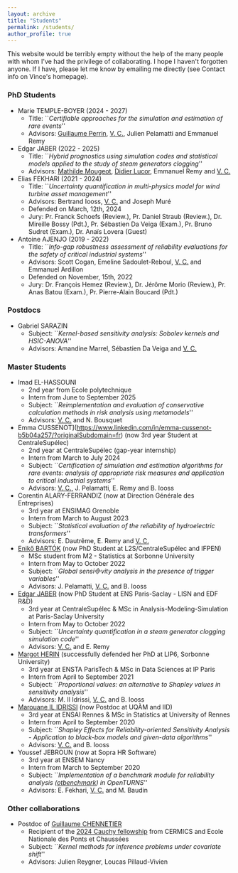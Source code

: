 ```yaml
---
layout: archive
title: "Students"
permalink: /students/
author_profile: true
---
```


This website would be terribly empty without the help of the many people with whom I've had the privilege of collaborating. I hope I haven't forgotten anyone.
If I have, please let me know by emailing me directly (see Contact info on Vince's homepage).

### PhD Students
* Marie TEMPLE-BOYER (2024 - 2027)
  - Title: ``_Certifiable approaches for the simulation and estimation of rare events_''
  - Advisors: [Guillaume Perrin](https://pagespro.univ-gustave-eiffel.fr/guillaume-perrin), <ins> V. C.</ins>, Julien Pelamatti and Emmanuel Remy
* Edgar JABER (2022 - 2025)
  - Title: ``_Hybrid prognostics using simulation codes and statistical models applied to the study of steam generators clogging_''
  - Advisors: [Mathilde Mougeot](https://sites.google.com/site/mougeotmathilde/), [Didier Lucor](https://perso.lisn.upsaclay.fr/lucor/), Emmanuel Remy and <ins> V. C.</ins>
* Elias FEKHARI (2021 - 2024)
  - Title: ``_Uncertainty quantification in multi-physics model for wind turbine asset management_''
  - Advisors: Bertrand Iooss, <ins> V. C.</ins> and Joseph Muré
  - Defended on March, 12th, 2024
  - Jury: Pr. Franck Schoefs (Review.), Pr. Daniel Straub (Review.), Dr. Mireille Bossy (Pdt.), Pr. Sébastien Da Veiga (Exam.), Pr. Bruno Sudret (Exam.), Dr. Anaïs Lovera (Guest)
* Antoine AJENJO (2019 - 2022)
  - Title: ``_Info-gap robustness assessment of reliability evaluations for the safety of critical industrial systems_''
  - Advisors: Scott Cogan, Emeline Sadoulet-Reboul, <ins> V. C.</ins> and Emmanuel Ardillon
  - Defended on November, 15th, 2022
  - Jury: Dr. François Hemez (Review.), Dr. Jérôme Morio (Review.), Pr. Anas Batou (Exam.), Pr. Pierre-Alain Boucard (Pdt.)

### Postdocs
* Gabriel SARAZIN
  - Subject: ``_Kernel-based sensitivity analysis: Sobolev kernels and HSIC-ANOVA_''
  - Advisors: Amandine Marrel, Sébastien Da Veiga and <ins> V. C.</ins>

### Master Students
* Imad EL-HASSOUNI
  - 2nd year from Ecole polytechnique
  - Intern from June to September 2025
  - Subject: ``_Reimplementation and evaluation of conservative calculation methods in risk analysis using metamodels_''
  - Advisors: <ins> V. C.</ins> and N. Bousquet
* Emma CUSSENOT](https://www.linkedin.com/in/emma-cussenot-b5b04a257/?originalSubdomain=fr) (now 3rd year Student at CentraleSupélec)
  - 2nd year at CentraleSupélec (gap-year internship)
  - Intern from March to July 2024
  - Subject: ``_Certification of simulation and estimation algorithms for rare events: analysis of appropriate risk measures and application to critical industrial systems_''
  - Advisors: <ins> V. C.</ins>, J. Pelamatti, E. Remy and B. Iooss
* Corentin ALARY-FERRANDIZ (now at Direction Générale des Entreprises)
  - 3rd year at ENSIMAG Grenoble
  - Intern from March to August 2023
  - Subject: ``_Statistical evaluation of the reliability of hydroelectric transformers_''
  - Advisors: E. Dautrême, E. Remy and <ins> V. C.</ins>
* [Enikő BARTÓK](https://l2s.centralesupelec.fr/u/bartok-eniko/) (now PhD Student at L2S/CentraleSupélec and IFPEN)
  - MSc student from M2 - Statistics at Sorbonne University
  - Intern from May to October 2022
  - Subject: ``_Global sensivity analysis in the presence of trigger variables_''
  - Advisors: J. Pelamatti, <ins> V. C.</ins> and B. Iooss
* [Edgar JABER](https://edgarjaber.github.io/) (now PhD Student at ENS Paris-Saclay - LISN and EDF R&D)
  - 3rd year at CentraleSupélec & MSc in Analysis-Modeling-Simulation at Paris-Saclay University
  - Intern from May to October 2022
  - Subject: ``_Uncertainty quantification in a steam generator clogging simulation code_''
  - Advisors: <ins> V. C.</ins> and E. Remy
* [Margot HERIN](https://sites.google.com/view/margotherin/about) (successfully defended her PhD at LIP6, Sorbonne University)
  - 3rd year at ENSTA ParisTech & MSc in Data Sciences at IP Paris
  - Intern from April to September 2021
  - Subject: ``_Proportional values: an alternative to Shapley values in sensitivity analysis_''
  - Advisors: M. Il Idrissi, <ins> V. C.</ins> and B. Iooss
* [Marouane IL IDRISSI](https://marouaneilidrissi.com/en/home) (now Postdoc at UQÀM and IID)
  - 3rd year at ENSAI Rennes & MSc in Statistics at University of Rennes
  - Intern from April to September 2020
  - Subject: ``_Shapley Effects for Reliability-oriented Sensitivity Analysis - Application to black-box models and given-data algorithms_''
  - Advisors: <ins> V. C.</ins> and B. Iooss
* Youssef JEBROUN (now at Sopra HR Software)
  - 3rd year at ENSEM Nancy
  - Intern from March to September 2020
  - Subject: ``_Implementation of a benchmark module for reliability analysis ([otbenchmark](https://github.com/openturns/otbenchmark)) in OpenTURNS_''
  - Advisors: E. Fekhari, <ins> V. C.</ins> and M. Baudin
     
### Other collaborations
* Postdoc of [Guillaume CHENNETIER](https://guillaumechennetier.owlstown.net/)
  - Recipient of the [2024 Cauchy fellowship](https://cermics-lab.enpc.fr/cauchy-fellowship/) from CERMICS and Ecole Nationale des Ponts et Chaussées
  - Subject: ``_Kernel methods for inference problems under covariate shift_''
  - Advisors: Julien Reygner, Loucas Pillaud-Vivien
